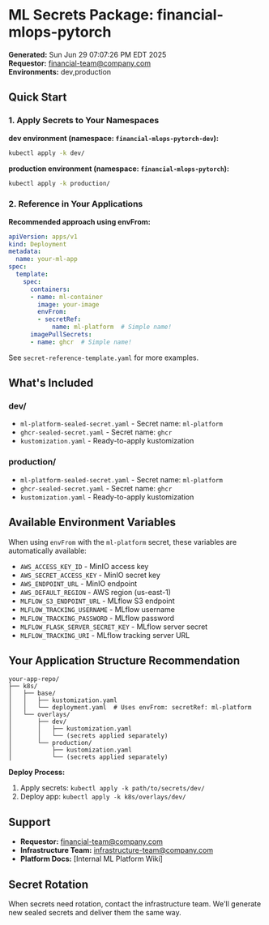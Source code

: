 # ML Secrets Package: financial-mlops-pytorch

**Generated:** Sun Jun 29 07:07:26 PM EDT 2025  
**Requestor:** financial-team@company.com  
**Environments:** dev,production

## Quick Start

### 1. Apply Secrets to Your Namespaces

**dev environment (namespace: `financial-mlops-pytorch-dev`):**
```bash
kubectl apply -k dev/
```

**production environment (namespace: `financial-mlops-pytorch`):**
```bash
kubectl apply -k production/
```

### 2. Reference in Your Applications

**Recommended approach using envFrom:**
```yaml
apiVersion: apps/v1
kind: Deployment
metadata:
  name: your-ml-app
spec:
  template:
    spec:
      containers:
      - name: ml-container
        image: your-image
        envFrom:
        - secretRef:
            name: ml-platform  # Simple name!
      imagePullSecrets:
      - name: ghcr  # Simple name!
```

See `secret-reference-template.yaml` for more examples.

## What's Included

### dev/ 
- `ml-platform-sealed-secret.yaml` - Secret name: `ml-platform`
- `ghcr-sealed-secret.yaml` - Secret name: `ghcr`
- `kustomization.yaml` - Ready-to-apply kustomization

### production/ 
- `ml-platform-sealed-secret.yaml` - Secret name: `ml-platform`
- `ghcr-sealed-secret.yaml` - Secret name: `ghcr`
- `kustomization.yaml` - Ready-to-apply kustomization

## Available Environment Variables

When using `envFrom` with the `ml-platform` secret, these variables are automatically available:

- `AWS_ACCESS_KEY_ID` - MinIO access key
- `AWS_SECRET_ACCESS_KEY` - MinIO secret key  
- `AWS_ENDPOINT_URL` - MinIO endpoint
- `AWS_DEFAULT_REGION` - AWS region (us-east-1)
- `MLFLOW_S3_ENDPOINT_URL` - MLflow S3 endpoint
- `MLFLOW_TRACKING_USERNAME` - MLflow username
- `MLFLOW_TRACKING_PASSWORD` - MLflow password
- `MLFLOW_FLASK_SERVER_SECRET_KEY` - MLflow server secret
- `MLFLOW_TRACKING_URI` - MLflow tracking server URL

## Your Application Structure Recommendation

```
your-app-repo/
├── k8s/
│   ├── base/
│   │   ├── kustomization.yaml
│   │   └── deployment.yaml  # Uses envFrom: secretRef: ml-platform
│   └── overlays/
│       ├── dev/
│       │   ├── kustomization.yaml
│       │   └── (secrets applied separately)
│       └── production/
│           ├── kustomization.yaml
│           └── (secrets applied separately)
```

**Deploy Process:**
1. Apply secrets: `kubectl apply -k path/to/secrets/dev/`
2. Deploy app: `kubectl apply -k k8s/overlays/dev/`

## Support

- **Requestor:** financial-team@company.com
- **Infrastructure Team:** infrastructure-team@company.com
- **Platform Docs:** [Internal ML Platform Wiki]

## Secret Rotation

When secrets need rotation, contact the infrastructure team. We'll generate new sealed secrets and deliver them the same way.
